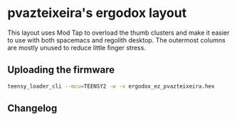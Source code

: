 # pvazteixeira's ergodox layout 
  
This layout uses Mod Tap to overload the thumb clusters and make it easier to use with both spacemacs and regolith desktop.
The outermost columns are mostly unused to reduce little finger stress.

## Uploading the firmware

```sh
teensy_loader_cli --mcu=TEENSY2 -w -v ergodox_ez_pvazteixeira.hex
```

## Changelog 
